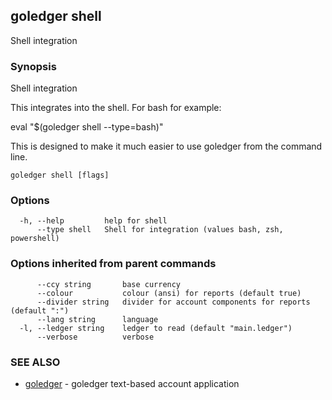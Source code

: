 ## goledger shell

Shell integration

### Synopsis

Shell integration

This integrates into the shell. For bash for example:

  eval "$(goledger shell --type=bash)"

This is designed to make it much easier to use goledger
from the command line.


```
goledger shell [flags]
```

### Options

```
  -h, --help         help for shell
      --type shell   Shell for integration (values bash, zsh, powershell)
```

### Options inherited from parent commands

```
      --ccy string       base currency
      --colour           colour (ansi) for reports (default true)
      --divider string   divider for account components for reports (default ":")
      --lang string      language
  -l, --ledger string    ledger to read (default "main.ledger")
      --verbose          verbose
```

### SEE ALSO

* [goledger](goledger.md)	 - goledger text-based account application


